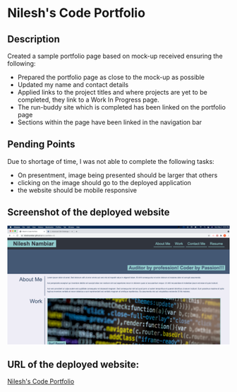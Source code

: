 # Nilesh's Code Portfolio

## Description
Created a sample portfolio page based on mock-up received ensuring the following:
* Prepared the portfolio page as close to the mock-up as possible
* Updated my name and contact details
* Applied links to the project titles and where projects are yet to be completed, they link to a Work In Progress page.
* The run-buddy site which is completed has been linked on the portfolio page
* Sections within the page have been linked in the navigation bar


## Pending Points
Due to shortage of time, I was not able to complete the following tasks:
* On presentment, image being presented should be larger that others
* clicking on the image should go to the deployed application
* the website should be mobile responsive

## Screenshot of the deployed website
![Screenshot of deployed website](./assets/images/my-portfolio-v1.png)

## URL of the deployed website:
[Nilesh's Code Portfolio](https://nileshnambiar.github.io/my-portfolio-v1/)
